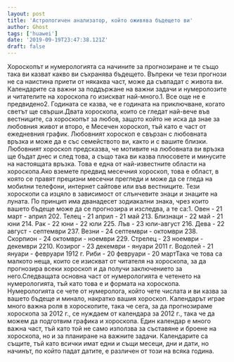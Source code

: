 ```yaml
---
layout: post
title: 'Астрологичен анализатор, който оживява бъдещето ви'
author: Ghost
tags: ['huawei']
date: '2019-09-19T23:47:38.121Z'
draft: false
---
```


Хороскопът и нумерологията са начините за прогнозиране и те също така ви казват какво ви съхранява бъдещето. Въпреки че тези прогнози не са наистина приети от някаква част, може да съвпадат с живота ви. Календарите са важни за поддържане на важни задачи и нумеролозите и читателите на хороскопа го изискват най-много.1. Все още не е предвидено2. Годината се казва, че е годината на приключване, когато светът ще свърши.Двата хороскопа, които се гледат най-вече във вестниците, са хороскопът за любов, защото който не иска да знае за любовния живот и второ, е Месечен хороскоп, тъй като е част от ежедневния график. Любовният хороскоп е свързан с любовната връзка и може да е със семейството ви, както и с вашите близки. Любовният хороскоп предсказва, че мотивите на любовната ви връзка ще бъдат днес и след това, а също така ви казва плюсовете и минусите на настоящата връзка. Това е една от най-известните области на хороскопа.Ако вземете предвид месечния хороскоп, това е област, в която се правят прецизни месечни прегледи и може да се гледа на мобилни телефони, интернет сайтове или във вестниците. Тези хороскопи са изцяло в зависимост от слънчевите знаци и знаците на луната. По принцип има дванадесет зодиакални знака, чрез които вашето бъдеще може да се прогнозира и изследва, а те са:1. Овен - 21 март - април 202. Телец - 21 април - 21 май 213. Близнаци - 22 май - 21 юни 214. Рак - 22 юни - 22 юли 225. Лъв - 23 юли-август 216. Дева - 22 август - септември 237. Везни - 24 септември - октомври 238. Скорпион - 24 октомври - ноември 229. Стрелец - 23 ноември - декември 2210. Козирог - 23 декември - януари 2011 г. Водолей - 21 януари - февруари 1912 г. Риби - 20 февруари - 20 мартТака че това са малкото неща, които се изискват от читателя на хороскопа, за да прогнозира всеки хороскоп и да получи заключението за него.Следващата основна част от нумерологията е четенето на нумерологията, тъй като това е и формата на хороскопа. Нумерологията се чете от нумеролога, който чете числата и ви казва за вашето бъдеще и минало, накратко вашия хороскоп. Календарът играе много важна роля в хороскопите, така че сега, за да прогнозираме хороскопа за 2012 г., се нуждаем от календара за 2012 г., така че да можем да подготвим графика и хороскопа. Един календар е много важна част, тъй като той не само използва за съставяне и броене на хороскопа, но и за планиране на важните задачи. Календарите са същите, тъй като всички имат едни и същи месеци, дни и дати, но начинът, по който падат датите, е различен от този на всяка година.
